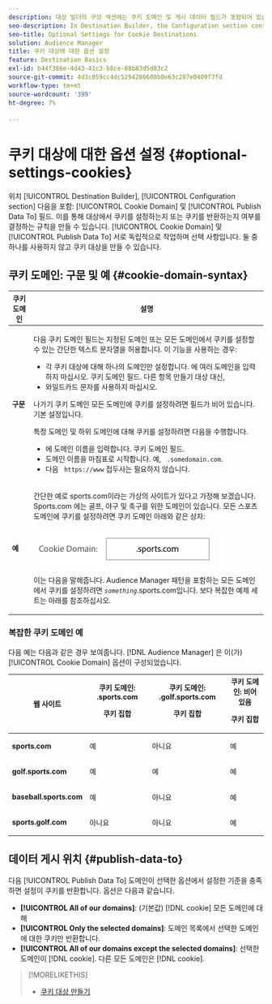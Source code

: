 ```yaml
---
description: 대상 빌더의 구성 섹션에는 쿠키 도메인 및 게시 데이터 필드가 포함되어 있습니다. 이를 통해 대상에서 쿠키를 설정하는지 또는 쿠키를 반환하는지 여부를 결정하는 규칙을 만들 수 있습니다. Cookie Domain 및 Publish Data To 는 서로 독립적으로 작동하며 선택 사항입니다. 둘 중 하나를 사용하지 않고 쿠키 대상을 만들 수 있습니다.
seo-description: In Destination Builder, the Configuration section contains the Cookie Domain and Publish Data To fields. These let you create rules to determine if a destination sets a cookie or returns a cookie. Cookie Domain and Publish Data To work independently of each other and are optional. You can create a cookie destination without using either of them.
seo-title: Optional Settings for Cookie Destinations
solution: Audience Manager
title: 쿠키 대상에 대한 옵션 설정
feature: Destination Basics
exl-id: b44f386e-4d43-41c3-b8ce-88b83d5d83c2
source-git-commit: 4d3c859cc4dc5294286680b0e63c287e0409f7fd
workflow-type: tm+mt
source-wordcount: '399'
ht-degree: 7%

---
```


# 쿠키 대상에 대한 옵션 설정 {#optional-settings-cookies}

위치 [!UICONTROL Destination Builder], [!UICONTROL Configuration section] 다음을 포함: [!UICONTROL Cookie Domain] 및 [!UICONTROL Publish Data To] 필드. 이를 통해 대상에서 쿠키를 설정하는지 또는 쿠키를 반환하는지 여부를 결정하는 규칙을 만들 수 있습니다. [!UICONTROL Cookie Domain] 및 [!UICONTROL Publish Data To] 서로 독립적으로 작업하며 선택 사항입니다. 둘 중 하나를 사용하지 않고 쿠키 대상을 만들 수 있습니다.

## 쿠키 도메인: 구문 및 예 {#cookie-domain-syntax}

<!-- cookie-destination-options.xml -->

<table id="table_4F4F7562AFEE49F8917AAE5712B5CCE4"> 
 <thead> 
  <tr> 
   <th colname="col1" class="entry"> 쿠키 도메인 </th> 
   <th colname="col2" class="entry"> 설명 </th> 
  </tr>
 </thead>
 <tbody> 
  <tr> 
   <td colname="col1"> <p><b>구문</b> </p> </td> 
   <td colname="col2"> <p>다음 <span class="wintitle"> 쿠키 도메인</span> 필드는 지정된 도메인 또는 모든 도메인에서 쿠키를 설정할 수 있는 간단한 텍스트 문자열을 허용합니다. 이 기능을 사용하는 경우: </p> <p> 
     <ul id="ul_473CB59F2C0C4B358201BE5C8B27D73D"> 
      <li id="li_4E7F4691C1B54415963F7D5AA1558C9A">각 쿠키 대상에 대해 하나의 도메인만 설정합니다. 에 여러 도메인을 입력하지 마십시오. <span class="wintitle"> 쿠키 도메인</span> 필드. 다른 항목 만들기 <span class="wintitle"> 대상</span> 대신, </li> 
      <li id="li_AEBF5C5F3C264C5EA4A2A6063C3F377D">와일드카드 문자를 사용하지 마십시오. </li> 
     </ul> </p> <p> 나가기 <span class="wintitle"> 쿠키 도메인</span> 모든 도메인에 쿠키를 설정하려면 필드가 비어 있습니다. 기본 설정입니다. </p> <p>특정 도메인 및 하위 도메인에 대해 쿠키를 설정하려면 다음을 수행합니다. </p> <p> 
     <ul id="ul_F25BC0D8C40641A2A5CA338E5C258435"> 
      <li id="li_E236D8DEE4F24F9BBA36074F7049C12C">에 도메인 이름을 입력합니다. <span class="wintitle"> 쿠키 도메인</span> 필드. </li> 
      <li id="li_0471C198EE344DE5963A3C2F70B9E78B">도메인 이름을 마침표로 시작합니다. 예, <code> .somedomain.com</code>. </li> 
      <li id="li_73D06F2BEF45487280C2245E1F6B8ED0">다음 <code> https://www</code> 접두사는 필요하지 않습니다. </li> 
     </ul> </p> </td> 
  </tr> 
  <tr> 
   <td colname="col1"> <p><b>예</b> </p> </td> 
   <td colname="col2"> <p>간단한 예로 sports.com이라는 가상의 사이트가 있다고 가정해 보겠습니다. Sports.com 에는 골프, 야구 및 축구를 위한 도메인이 있습니다. 모든 스포츠 도메인에 쿠키를 설정하려면 <span class="wintitle"> 쿠키 도메인</span> 아래와 같은 상자: </p> <p> <img src="assets/sports-domain.png" id="image_8883477BB3B543648C97A441AD34C6DE" /> </p> <p>이는 다음을 말해줍니다. <span class="keyword"> Audience Manager</span> 패턴을 포함하는 모든 도메인에서 쿠키를 설정하려면 <code><i>something</i></code>.sports.com입니다. 보다 복잡한 예제 세트는 아래를 참조하십시오. </p> </td> 
  </tr> 
 </tbody> 
</table>

### 복잡한 쿠키 도메인 예

다음 예는 다음과 같은 경우 보여줍니다. [!DNL Audience Manager] 은 이(가) [!UICONTROL Cookie Domain] 옵션이 구성되었습니다.

<table id="table_3A7B9479CDA6493FA8104D8D9841E914"> 
 <thead> 
  <tr> 
   <th colname="col1" class="entry"> 웹 사이트 </th> 
   <th colname="col2" class="entry">쿠키 도메인: .sports.com <p>쿠키 집합 </p> </th> 
   <th colname="col3" class="entry">쿠키 도메인: .golf.sports.com <p>쿠키 집합 </p> </th> 
   <th colname="col4" class="entry">쿠키 도메인: 비어 있음 <p>쿠키 집합 </p> </th> 
  </tr> 
 </thead>
 <tbody> 
  <tr> 
   <td colname="col1"> <p> <b>sports.com</b> </p> </td> 
   <td colname="col2"> 예 </td> 
   <td colname="col3"> 아니요 </td> 
   <td colname="col4"> 예 </td> 
  </tr> 
  <tr> 
   <td colname="col1"> <p> <b>golf.sports.com</b> </p> </td> 
   <td colname="col2"> 예 </td> 
   <td colname="col3"> 예 </td> 
   <td colname="col4"> 예 </td> 
  </tr> 
  <tr> 
   <td colname="col1"> <p> <b>baseball.sports.com</b> </p> </td> 
   <td colname="col2"> 예 </td> 
   <td colname="col3"> 아니요 </td> 
   <td colname="col4"> 예 </td> 
  </tr> 
  <tr> 
   <td colname="col1"> <p> <b>sports.golf.com</b> </p> </td> 
   <td colname="col2"> 아니요 </td> 
   <td colname="col3"> 아니요 </td> 
   <td colname="col4"> 예 </td> 
  </tr> 
 </tbody> 
</table>

## 데이터 게시 위치 {#publish-data-to}

다음 [!UICONTROL Publish Data To] 도메인이 선택한 옵션에서 설정한 기준을 충족하면 설정이 쿠키를 반환합니다. 옵션은 다음과 같습니다.

* **[!UICONTROL All of our domains]**: (기본값) [!DNL cookie] 모든 도메인에 대해
* **[!UICONTROL Only the selected domains]**: 도메인 목록에서 선택한 도메인에 대한 쿠키만 반환합니다.
* **[!UICONTROL All of our domains except the selected domains]**: 선택한 도메인이 [!DNL cookie]. 다른 모든 도메인은 [!DNL cookie].

>[!MORELIKETHIS]
>
>* [쿠키 대상 만들기](../../features/destinations/create-cookie-destination.md)

